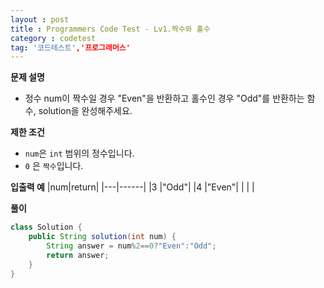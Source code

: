 ```yaml
---
layout : post
title : Programmers Code Test - Lv1.짝수와 홀수
category : codetest
tag: '코드테스트','프로그래머스'
---
```


**문제 설명**
- 정수 num이 짝수일 경우 "Even"을 반환하고 홀수인 경우 "Odd"를 반환하는 함수, solution을 완성해주세요.

**제한 조건**
- `num`은 `int` 범위의 정수입니다.
- `0` 은 `짝수`입니다.
  
**입출력 예**
|num|return|
|---|------|
|3   |"Odd"|
|4	 |"Even"|
| | |

**풀이**

```java
class Solution {
    public String solution(int num) {
        String answer = num%2==0?"Even":"Odd";
        return answer;
    }
}
```

